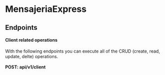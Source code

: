 # MensajeriaExpress

## Endpoints

#### Client related operations
With the following endpoints you can execute all of the CRUD (create, read, update, delte) operations. \
<br>
**POST: api/v1/client**


